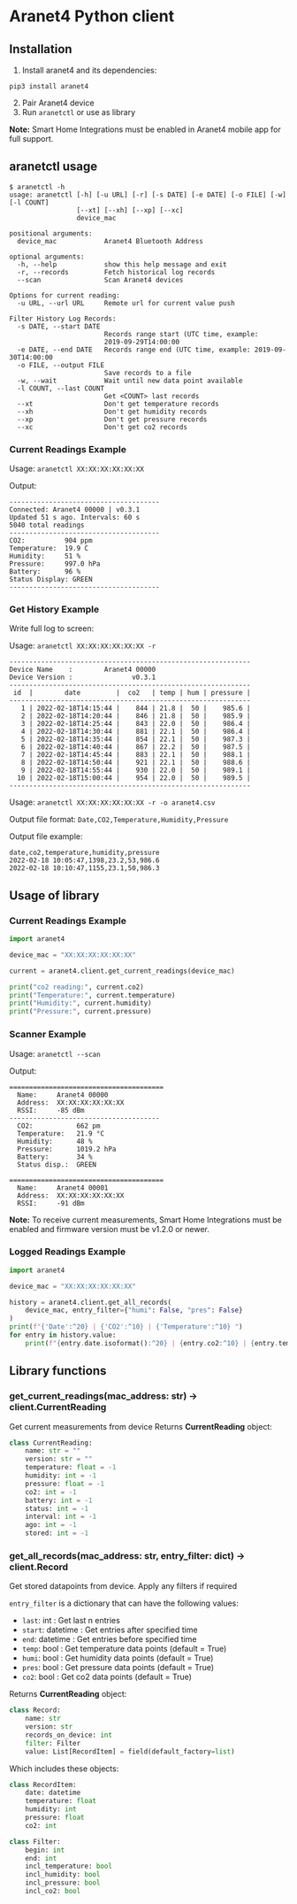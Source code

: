 # Aranet4 Python client
## Installation
1. Install aranet4 and its dependencies:
```
pip3 install aranet4
```
2. Pair Aranet4 device
3. Run `aranetctl` or use as library

**Note:** Smart Home Integrations must be enabled in Aranet4 mobile app for full support.

## aranetctl usage
```text
$ aranetctl -h
usage: aranetctl [-h] [-u URL] [-r] [-s DATE] [-e DATE] [-o FILE] [-w] [-l COUNT]
                 [--xt] [--xh] [--xp] [--xc]
                 device_mac

positional arguments:
  device_mac            Aranet4 Bluetooth Address

optional arguments:
  -h, --help            show this help message and exit
  -r, --records         Fetch historical log records
  --scan                Scan Aranet4 devices

Options for current reading:
  -u URL, --url URL     Remote url for current value push

Filter History Log Records:
  -s DATE, --start DATE
                        Records range start (UTC time, example:
                        2019-09-29T14:00:00
  -e DATE, --end DATE   Records range end (UTC time, example: 2019-09-30T14:00:00
  -o FILE, --output FILE
                        Save records to a file
  -w, --wait            Wait until new data point available
  -l COUNT, --last COUNT
                        Get <COUNT> last records
  --xt                  Don't get temperature records
  --xh                  Don't get humidity records
  --xp                  Don't get pressure records
  --xc                  Don't get co2 records

```

### Current Readings Example
Usage: `aranetctl XX:XX:XX:XX:XX:XX`

Output:
```
--------------------------------------
Connected: Aranet4 00000 | v0.3.1
Updated 51 s ago. Intervals: 60 s
5040 total readings
--------------------------------------
CO2:          904 ppm
Temperature:  19.9 C
Humidity:     51 %
Pressure:     997.0 hPa
Battery:      96 %
Status Display: GREEN
--------------------------------------
```

### Get History Example
Write full log to screen:

Usage: `aranetctl XX:XX:XX:XX:XX:XX -r`

```shell
-------------------------------------------------------------
Device Name    :        Aranet4 00000
Device Version :               v0.3.1
-------------------------------------------------------------
 id  |        date         |  co2   | temp | hum | pressure |
-------------------------------------------------------------
   1 | 2022-02-18T14:15:44 |    844 | 21.8 |  50 |    985.6 |
   2 | 2022-02-18T14:20:44 |    846 | 21.8 |  50 |    985.9 |
   3 | 2022-02-18T14:25:44 |    843 | 22.0 |  50 |    986.4 |
   4 | 2022-02-18T14:30:44 |    881 | 22.1 |  50 |    986.4 |
   5 | 2022-02-18T14:35:44 |    854 | 22.1 |  50 |    987.3 |
   6 | 2022-02-18T14:40:44 |    867 | 22.2 |  50 |    987.5 |
   7 | 2022-02-18T14:45:44 |    883 | 22.1 |  50 |    988.1 |
   8 | 2022-02-18T14:50:44 |    921 | 22.1 |  50 |    988.6 |
   9 | 2022-02-18T14:55:44 |    930 | 22.0 |  50 |    989.1 |
  10 | 2022-02-18T15:00:44 |    954 | 22.0 |  50 |    989.5 |
-------------------------------------------------------------
```

Usage: `aranetctl XX:XX:XX:XX:XX:XX -r -o aranet4.csv`

Output file format: `Date,CO2,Temperature,Humidity,Pressure`

Output file example:
```
date,co2,temperature,humidity,pressure
2022-02-18 10:05:47,1398,23.2,53,986.6
2022-02-18 10:10:47,1155,23.1,50,986.3
```

## Usage of library

### Current Readings Example

```python
import aranet4

device_mac = "XX:XX:XX:XX:XX:XX"

current = aranet4.client.get_current_readings(device_mac)

print("co2 reading:", current.co2)
print("Temperature:", current.temperature)
print("Humidity:", current.humidity)
print("Pressure:", current.pressure)
```

### Scanner Example
Usage: `aranetctl --scan`

Output:
```
=======================================
  Name:     Aranet4 00000
  Address:  XX:XX:XX:XX:XX:XX
  RSSI:     -85 dBm
--------------------------------------
  CO2:           662 pm
  Temperature:   21.9 °C
  Humidity:      48 %
  Pressure:      1019.2 hPa
  Battery:       34 %
  Status disp.:  GREEN

=======================================
  Name:     Aranet4 00001
  Address:  XX:XX:XX:XX:XX:XX
  RSSI:     -91 dBm

```

**Note:** To receive current measurements, Smart Home Integrations must be enabled and firmware version must be v1.2.0 or newer.

### Logged Readings Example

```python
import aranet4

device_mac = "XX:XX:XX:XX:XX:XX"

history = aranet4.client.get_all_records(
    device_mac, entry_filter={"humi": False, "pres": False}
)
print(f"{'Date':^20} | {'CO2':^10} | {'Temperature':^10} ")
for entry in history.value:
    print(f"{entry.date.isoformat():^20} | {entry.co2:^10} | {entry.temperature:^10}")

```

## Library functions
### get_current_readings(mac_address: str) -> client.CurrentReading
Get current measurements from device
Returns **CurrentReading** object:
```python
class CurrentReading:
    name: str = ""
    version: str = ""
    temperature: float = -1
    humidity: int = -1
    pressure: float = -1
    co2: int = -1
    battery: int = -1
    status: int = -1
    interval: int = -1
    ago: int = -1
    stored: int = -1
```

### get_all_records(mac_address: str, entry_filter: dict) -> client.Record
Get stored datapoints from device. Apply any filters if required

`entry_filter` is a dictionary that can have the following values:
 - `last`: int : Get last n entries
 - `start`: datetime : Get entries after specified time
 - `end`: datetime : Get entries before specified time
 - `temp`: bool : Get temperature data points (default = True)
 - `humi`: bool : Get humidity data points (default = True)
 - `pres`: bool : Get pressure data points (default = True)
 - `co2`: bool : Get co2 data points (default = True)

Returns **CurrentReading** object:
```python
class Record:
    name: str
    version: str
    records_on_device: int
    filter: Filter
    value: List[RecordItem] = field(default_factory=list)
```
Which includes these objects:
```python
class RecordItem:
    date: datetime
    temperature: float
    humidity: int
    pressure: float
    co2: int

class Filter:
    begin: int
    end: int
    incl_temperature: bool
    incl_humidity: bool
    incl_pressure: bool
    incl_co2: bool
```
